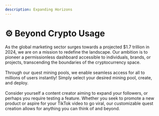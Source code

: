 ```yaml
---
description: Expanding Horizons
---
```


# ⚙ Beyond Crypto Usage

As the global marketing sector surges towards a projected $1.7 trillion in 2024, we are on a mission to redefine the landscape. Our ambition is to pioneer a permissionless dashboard accessible to individuals, brands, or projects, transcending the boundaries of the cryptocurrency space.\
\
Through our quest mining pools, we enable seamless access for all to millions of users instantly! Simply select your desired mining pool, create, and deploy.\
\
Consider yourself a content creator aiming to expand your followers, or perhaps you require testing a feature. Whether you seek to promote a new product or aspire for your TikTok video to go viral, our customizable quest creation allows for anything you can think of and beyond.&#x20;

